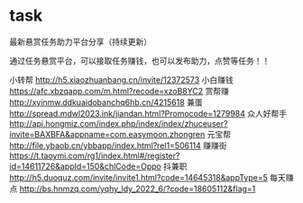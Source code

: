 # task
最新悬赏任务助力平台分享（持续更新）

通过任务悬赏平台，可以接取任务赚钱，也可以发布助力，点赞等任务！！

小转帮  http://h5.xiaozhuanbang.cn/invite/12372573
小白赚钱  https://afc.xbzqapp.com/m.html?recode=xzoB8YC2
赏帮赚  http://xyinmw.ddkuaidobanchq6hb.cn/4215618
兼蛋 http://spread.mdwl2023.ink/jiandan.html?Promocode=1279984
众人好帮手 http://api.hongmiz.com/index.php/index/index/zhuceuser?invite=BAXBFA&appname=com.easymoon.zhongren
元宝帮 http://file.ybaob.cn/ybbapp/index.html?rel1=506114
赚赚街 https://t.taoymi.com/rg1/index.html#/register?id=14611726&appId=150&chlCode=Oppo
抖兼职 http://h5.duoquz.com/invite/invite1.html?code=14645318&appType=5
每天赚点 http://bs.hnmzq.com/yqhy_ldy_2022_6/?code=18605112&flag=1

